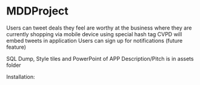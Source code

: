MDDProject
==========
Users can tweet deals they feel are worthy at the business where they are currently shopping via mobile device using special hash tag
CVPD will embed tweets in application
Users can sign up for notifications (future feature)

SQL Dump, Style tiles and PowerPoint of APP Description/Pitch is in assets folder

Installation:


